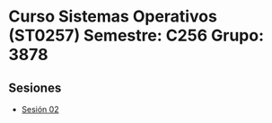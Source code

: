# Curso Sistemas Operativos (ST0257) Semestre: C256 Grupo: 3878

## Sesiones

* [Sesión 02](./sessions/session02/README.md)

